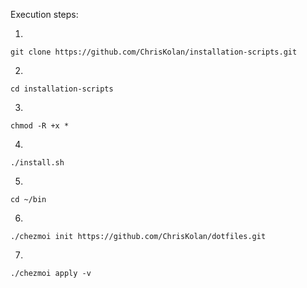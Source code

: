 Execution steps:

1.
```
git clone https://github.com/ChrisKolan/installation-scripts.git
```
2.
```
cd installation-scripts
```
3.
```
chmod -R +x *
```
4.
```
./install.sh
```
5.
```
cd ~/bin
```
6.
```
./chezmoi init https://github.com/ChrisKolan/dotfiles.git
```
7.
```
./chezmoi apply -v
```

